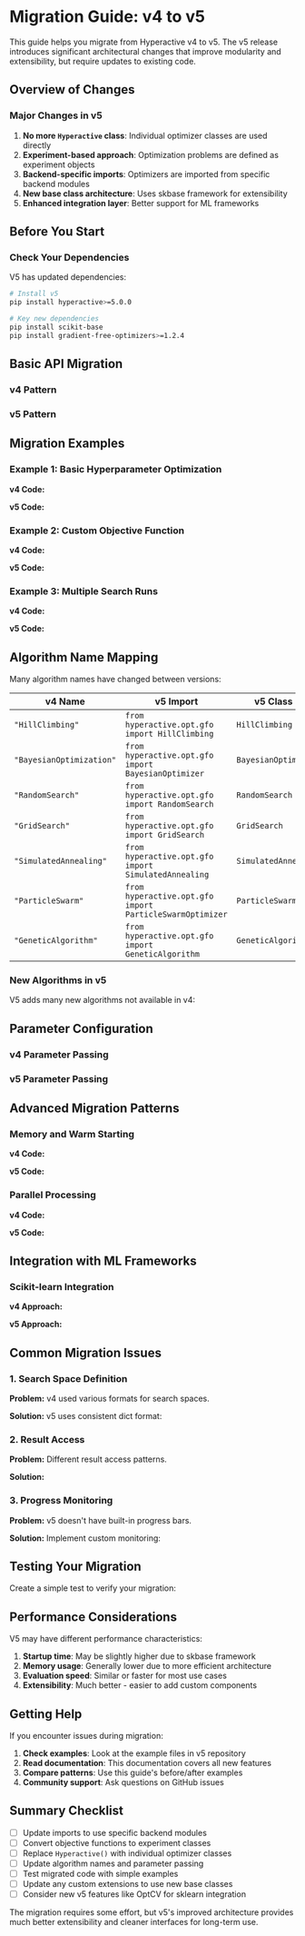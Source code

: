 # Migration Guide: v4 to v5

This guide helps you migrate from Hyperactive v4 to v5. The v5 release introduces significant architectural changes that improve modularity and extensibility, but require updates to existing code.

## Overview of Changes

### Major Changes in v5

1. **No more `Hyperactive` class**: Individual optimizer classes are used directly
2. **Experiment-based approach**: Optimization problems are defined as experiment objects
3. **Backend-specific imports**: Optimizers are imported from specific backend modules
4. **New base class architecture**: Uses skbase framework for extensibility
5. **Enhanced integration layer**: Better support for ML frameworks

## Before You Start

### Check Your Dependencies

V5 has updated dependencies:

```bash
# Install v5
pip install hyperactive>=5.0.0

# Key new dependencies
pip install scikit-base
pip install gradient-free-optimizers>=1.2.4
```

## Basic API Migration

### v4 Pattern



### v5 Pattern



## Migration Examples

### Example 1: Basic Hyperparameter Optimization

**v4 Code:**


**v5 Code:**


### Example 2: Custom Objective Function

**v4 Code:**


**v5 Code:**


### Example 3: Multiple Search Runs

**v4 Code:**


**v5 Code:**


## Algorithm Name Mapping

Many algorithm names have changed between versions:

| v4 Name | v5 Import | v5 Class Name |
|---------|-----------|---------------|
| `"HillClimbing"` | `from hyperactive.opt.gfo import HillClimbing` | `HillClimbing` |
| `"BayesianOptimization"` | `from hyperactive.opt.gfo import BayesianOptimizer` | `BayesianOptimizer` |
| `"RandomSearch"` | `from hyperactive.opt.gfo import RandomSearch` | `RandomSearch` |
| `"GridSearch"` | `from hyperactive.opt.gfo import GridSearch` | `GridSearch` |
| `"SimulatedAnnealing"` | `from hyperactive.opt.gfo import SimulatedAnnealing` | `SimulatedAnnealing` |
| `"ParticleSwarm"` | `from hyperactive.opt.gfo import ParticleSwarmOptimizer` | `ParticleSwarmOptimizer` |
| `"GeneticAlgorithm"` | `from hyperactive.opt.gfo import GeneticAlgorithm` | `GeneticAlgorithm` |

### New Algorithms in v5

V5 adds many new algorithms not available in v4:



## Parameter Configuration

### v4 Parameter Passing



### v5 Parameter Passing



## Advanced Migration Patterns

### Memory and Warm Starting

**v4 Code:**


**v5 Code:**


### Parallel Processing

**v4 Code:**


**v5 Code:**


## Integration with ML Frameworks

### Scikit-learn Integration

**v4 Approach:**


**v5 Approach:**


## Common Migration Issues

### 1. Search Space Definition

**Problem:** v4 used various formats for search spaces.

**Solution:** v5 uses consistent dict format:


### 2. Result Access

**Problem:** Different result access patterns.

**Solution:**


### 3. Progress Monitoring

**Problem:** v5 doesn't have built-in progress bars.

**Solution:** Implement custom monitoring:


## Testing Your Migration

Create a simple test to verify your migration:



## Performance Considerations

V5 may have different performance characteristics:

1. **Startup time**: May be slightly higher due to skbase framework
2. **Memory usage**: Generally lower due to more efficient architecture  
3. **Evaluation speed**: Similar or faster for most use cases
4. **Extensibility**: Much better - easier to add custom components

## Getting Help

If you encounter issues during migration:

1. **Check examples**: Look at the example files in v5 repository
2. **Read documentation**: This documentation covers all new features
3. **Compare patterns**: Use this guide's before/after examples
4. **Community support**: Ask questions on GitHub issues

## Summary Checklist

- [ ] Update imports to use specific backend modules
- [ ] Convert objective functions to experiment classes
- [ ] Replace `Hyperactive()` with individual optimizer classes  
- [ ] Update algorithm names and parameter passing
- [ ] Test migrated code with simple examples
- [ ] Update any custom extensions to use new base classes
- [ ] Consider new v5 features like OptCV for sklearn integration

The migration requires some effort, but v5's improved architecture provides much better extensibility and cleaner interfaces for long-term use.